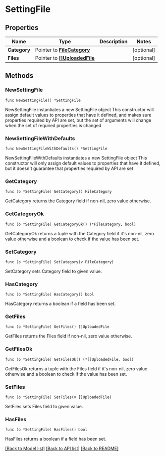 # SettingFile

## Properties

Name | Type | Description | Notes
------------ | ------------- | ------------- | -------------
**Category** | Pointer to [**FileCategory**](FileCategory.md) |  | [optional] 
**Files** | Pointer to [**[]UploadedFile**](UploadedFile.md) |  | [optional] 

## Methods

### NewSettingFile

`func NewSettingFile() *SettingFile`

NewSettingFile instantiates a new SettingFile object
This constructor will assign default values to properties that have it defined,
and makes sure properties required by API are set, but the set of arguments
will change when the set of required properties is changed

### NewSettingFileWithDefaults

`func NewSettingFileWithDefaults() *SettingFile`

NewSettingFileWithDefaults instantiates a new SettingFile object
This constructor will only assign default values to properties that have it defined,
but it doesn't guarantee that properties required by API are set

### GetCategory

`func (o *SettingFile) GetCategory() FileCategory`

GetCategory returns the Category field if non-nil, zero value otherwise.

### GetCategoryOk

`func (o *SettingFile) GetCategoryOk() (*FileCategory, bool)`

GetCategoryOk returns a tuple with the Category field if it's non-nil, zero value otherwise
and a boolean to check if the value has been set.

### SetCategory

`func (o *SettingFile) SetCategory(v FileCategory)`

SetCategory sets Category field to given value.

### HasCategory

`func (o *SettingFile) HasCategory() bool`

HasCategory returns a boolean if a field has been set.

### GetFiles

`func (o *SettingFile) GetFiles() []UploadedFile`

GetFiles returns the Files field if non-nil, zero value otherwise.

### GetFilesOk

`func (o *SettingFile) GetFilesOk() (*[]UploadedFile, bool)`

GetFilesOk returns a tuple with the Files field if it's non-nil, zero value otherwise
and a boolean to check if the value has been set.

### SetFiles

`func (o *SettingFile) SetFiles(v []UploadedFile)`

SetFiles sets Files field to given value.

### HasFiles

`func (o *SettingFile) HasFiles() bool`

HasFiles returns a boolean if a field has been set.


[[Back to Model list]](../README.md#documentation-for-models) [[Back to API list]](../README.md#documentation-for-api-endpoints) [[Back to README]](../README.md)


